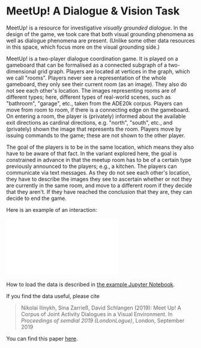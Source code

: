 # MeetUp! A Dialogue & Vision Task

MeetUp! is a resource for investigative _visually grounded dialogue_. In the design of the game, we took care that both visual grounding phenomena as well as dialogue phenomena are present. (Unlike some other data resources in this space, which focus more on the visual grounding side.)

MeetUp! is a two-player dialogue coordination game. It is played on a gameboard that can be formalised as a connected subgraph of a two-dimensional grid graph. Players are located at vertices in the graph, which we call "rooms".
Players never see a representation of the whole gameboard, they only see their current room (as an image). They also do not see each other's location.
The images representing rooms are of different types; here, different types of real-world scenes, such as "bathroom", "garage", etc., taken from the ADE20k corpus.
Players can move from room to room, if there is a connecting edge on the gameboard. On entering a room, the player is (privately) informed about the available exit directions as cardinal directions, e.g. "north", "south", etc., and (privately) shown the image that represents the room.
Players move by issuing commands to the game; these are not shown to the other player.

The goal of the players is to be in the same location, which means they also have to be aware of that fact. In the variant explored here, the goal is constrained in advance in that the meetup room has to be of a certain type previously announced to the players; e.g., a kitchen.
The players can communicate via text messages. As they do not see each other's location, they have to describe the images they see to ascertain whether or not they are currently in the same room, and move to a different room if they decide that they aren't. If they have reached the conclusion that they are, they can decide to end the game.

Here is an example of an interaction:

![transcript](transcript.pdf)


How to load the data is described in [the example Jupyter Notebook](examples.ipynb).

If you find the data useful, please cite

> Nikolai Ilinykh, Sina Zarrieß, David Schlangen (2019): Meet Up! A Corpus of Joint Activity Dialogues in a Visual Environment. In *Proceedings of semdial 2019 (LondonLogue)*, London, September 2019

You can find this paper [here](papers/meetup_semdial19.pdf).
